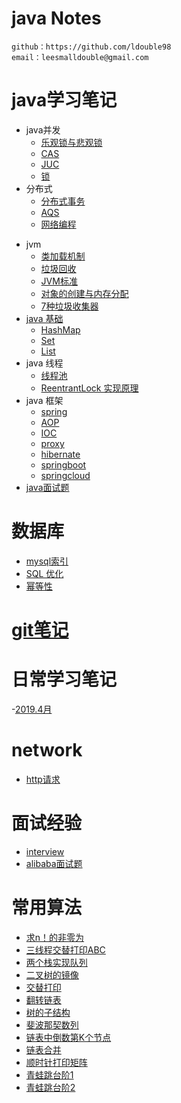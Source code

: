 # java Notes
    github：https://github.com/ldouble98
    email：leesmalldouble@gmail.com
# java学习笔记
   + java并发
      + [乐观锁与悲观锁](并发/乐观锁与悲观锁.md)
      + [CAS](并发/CAS.md)
      + [JUC](并发/JUC.md)
      + [锁](并发/锁.md)
   + 分布式
      + [分布式事务](分布式/分布式事务.md)
      + [AQS](并发/AQS原理.md)
      + [网络编程](分布式/网络编程.md)
   - jvm
      + [类加载机制](java/jvm/类加载机制.md)
      + [垃圾回收](java/jvm/GC.md)
      + [JVM标准](java/jvm/jvm标准.md)
      + [对象的创建与内存分配](java/jvm/对象的创建与内存分配.md)
      + [7种垃圾收集器](java/jvm/垃圾收集器.md)
   - [java 基础](java/java基础/java基础.md)
      + [HashMap](java/java基础/HashMap.md)
      + [Set](java/java基础/Set.md)
      + [List](java/java基础/List.md)
   - java 线程
      + [线程池](java/java线程/java多线程.md)
      + [ReentrantLock 实现原理](java/java线程/ReentrantLock.md)
   - java 框架
      + [spring](java/java框架/spring/spring注入方式.md)
      + [AOP](java/java框架/spring/AOP.md)
      + [IOC](java/java框架/spring/Ioc.md)
      + [proxy](java/java框架/spring/proxy.md)
      + [hibernate](java/java框架/hibernate.md)
      + [springboot](java/java框架/springboot.md)
      + [springcloud](java/java框架/springcloud.md)
   - [java面试题](java/java面试题.md)
# 数据库
   - [mysql索引](数据库/MySQL/mysql索引.md)
   - [SQL 优化](数据库/MySQL/SQL优化.md)
   - [幂等性](数据库/幂等性.md)
  
# [git笔记](git/gitnote.md)
# 日常学习笔记
   -[2019.4月](dayLife/四月.md)
# network
   - [http请求](network/http.md)
# 面试经验
   -  [interview](面试经验/interview.md)
   -  [alibaba面试题](面试经验/阿里大佬面试题.md)
   
# 常用算法
   - [求n！的非零为](常见算法题/求n!的非零位.md)
   - [三线程交替打印ABC](常见算法题/三线程交替打印ABC.java)
   - [两个栈实现队列](常见算法题/两个栈来实现一个队列.java)
   - [二叉树的镜像](常见算法题/二叉树的镜像.java)
   - [交替打印](常见算法题/交替打印.java)
   - [翻转链表](常见算法题/反转链表.java)
   - [树的子结构](常见算法题/树的子结构.java)
   - [斐波那契数列](常见算法题/斐波那契数列.java)
   - [链表中倒数第K个节点](常见算法题/链表中倒数第k个结点.java)
   - [链表合并](常见算法题/链表合并.java)
   - [顺时针打印矩阵](常见算法题/顺时针打印矩阵.java)
   - [青蛙跳台阶1](常见算法题/青蛙跳台阶.java)
   - [青蛙跳台阶2](常见算法题/青蛙跳台阶2.java)
 

